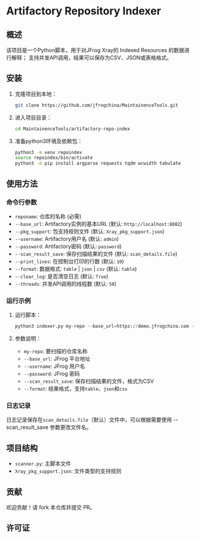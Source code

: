 # Artifactory Repository Indexer

## 概述

该项目是一个Python脚本，用于对JFrog Xray的 Indexed Resources 的数据进行解释；
支持并发API调用，结果可以保存为CSV、JSON或表格格式。

## 安装

1. 克隆项目到本地：
    ```sh
    git clone https://github.com/jfrogchina/MaintainenceTools.git
    ```

2. 进入项目目录：
    ```sh
    cd MaintainenceTools/artifactory-repo-index
    ```

3. 准备python3环境及依赖包：
    ```sh
    python3 -m venv repoindex
    source repoindex/bin/activate
    python3 -m pip install argparse requests tqdm wcwidth tabulate
    ```

## 使用方法

### 命令行参数

- `reponame`: 仓库的名称 (必需)
- `--base_url`: Artifactory实例的基本URL (默认: `http://localhost:8082`)
- `--pkg_support`: 包支持规则文件 (默认: `Xray_pkg_support.json`)
- `--username`: Artifactory用户名 (默认: `admin`)
- `--password`: Artifactory密码 (默认: `password`)
- `--scan_result_save`: 保存扫描结果的文件 (默认: `scan_details.file`)
- `--print_lines`: 在控制台打印的行数 (默认: `10`)
- `--format`: 数据格式: `table` | `json` | `csv` (默认: `table`)
- `--clear_log`: 是否清空日志 (默认: `True`)
- `--threads`: 并发API调用的线程数 (默认: `50`)

### 运行示例

1. 运行脚本：
    ```python
    python3 indexer.py my-repo --base_url=https://demo.jfrogchina.com --username myuser --password mypass --scan_result_save results.csv --format csv
    ```

2. 参数说明：
    - `my-repo`: 要扫描的仓库名称
    - `--base_url`: JFrog 平台地址
    - `--username`: JFrog 用户名
    - `--password`: JFrog 密码
    - `--scan_result_save`: 保存扫描结果的文件，格式为CSV
    - `--format`: 结果格式，支持`table`、`json`和`csv`

### 日志记录

日志记录保存在`scan_details.file`（默认）文件中，可以根据需要使用 --scan_result_save 参数更改文件名。

## 项目结构

- `scanner.py`: 主脚本文件
- `Xray_pkg_support.json`: 文件类型的支持规则

## 贡献

欢迎贡献！请 fork 本仓库并提交 PR。

## 许可证


